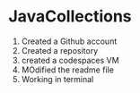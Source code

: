 # JavaCollections
1. Created a Github account
2. Created a repository
3. created a codespaces VM
4. MOdified the readme file
5. Working in terminal